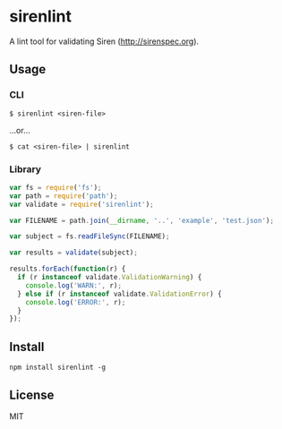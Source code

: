 # sirenlint

A lint tool for validating Siren (http://sirenspec.org).

## Usage

### CLI

```
$ sirenlint <siren-file>
```

...or...

```
$ cat <siren-file> | sirenlint
```

### Library

```js
var fs = require('fs');
var path = require('path');
var validate = require('sirenlint');

var FILENAME = path.join(__dirname, '..', 'example', 'test.json');

var subject = fs.readFileSync(FILENAME);

var results = validate(subject);

results.forEach(function(r) {
  if (r instanceof validate.ValidationWarning) {
    console.log('WARN:', r);
  } else if (r instanceof validate.ValidationError) {
    console.log('ERROR:', r);
  }
});

```

## Install

```
npm install sirenlint -g
```

## License

MIT
